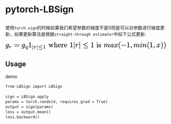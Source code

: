 # pytorch-LBSign

##
使用``torch.sign``的时候如果我们希望参数的梯度不是0而是可以对参数进行梯度更新，如果更新算法是根据``straight-through estimator``中如下公式更新:

![](./images/0.png)
## Usage

demo

```
from LBSign import LBSign

sign = LBSign.apply
params = torch.randn(4, requires_grad = True)
output = sign(params)
loss = output.mean()
loss.backward()
```
